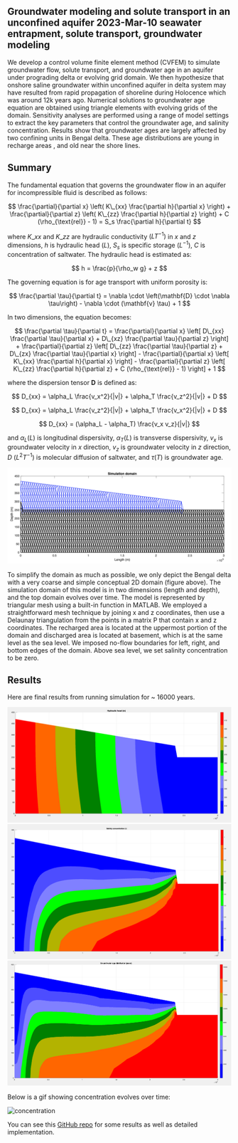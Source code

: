 Groundwater modeling and solute transport in an unconfined aquifer
2023-Mar-10
seawater entrapment, solute transport, groundwater modeling
-----

We develop a control volume finite element method (CVFEM) to simulate groundwater flow, solute transport, and groundwater age in an aquifer under prograding delta or evolving grid domain. We then hypothesize that onshore saline groundwater within unconfined aquifer in delta system may have resulted from rapid propagation of shoreline during Holocence which was around 12k years ago. Numerical solutions to groundwater age equation are obtained using triangle elements with evolving grids of the domain. Sensitivity analyses are performed using a range of model settings to extract the key parameters that control the groundwater age, and salinity concentration. Results show that groundwater ages are largely affected by two confining units in Bengal delta. These age distributions are young in recharge areas , and old near the shore lines.

## Summary

The fundamental equation that governs the groundwater flow in an aquifer for incompressible fluid is described as follows:

$$
\frac{\partial}{\partial x} \left( K\_{xx} \frac{\partial h}{\partial x} \right) + \frac{\partial}{\partial z} \left( K\_{zz} \frac{\partial h}{\partial z} \right) + C (\rho_{\text{rel}} - 1) = S_s \frac{\partial h}{\partial t}
$$

where $K\_{xx}$ and $K\_{zz}$ are hydraulic conductivity $(LT^{-1})$ in $x$ and $z$ dimensions, $h$ is hydraulic head ($L$), $S_s$ is specific storage ($L^{-1}$), $C$ is concentration of saltwater. The hydraulic head is estimated as:

$$
h = \frac{p}{\rho_w g} + z
$$

The governing equation is for age transport with uniform porosity is:

$$
\frac{\partial \tau}{\partial t} = \nabla \cdot \left(\mathbf{D} \cdot \nabla \tau\right) - \nabla \cdot (\mathbf{v} \tau) + 1
$$

In two dimensions, the equation becomes:

$$
\frac{\partial \tau}{\partial t} = \frac{\partial}{\partial x} \left[ D\_{xx} \frac{\partial \tau}{\partial x} + D\_{xz} \frac{\partial \tau}{\partial z} \right] + \frac{\partial}{\partial z} \left[ D\_{zz} \frac{\partial \tau}{\partial z} + D\_{zx} \frac{\partial \tau}{\partial x} \right] - \frac{\partial}{\partial x} \left[ K\_{xx} \frac{\partial h}{\partial x} \right] - \frac{\partial}{\partial z} \left[ K\_{zz} \frac{\partial h}{\partial z} + C (\rho_{\text{rel}} - 1) \right] + 1
$$

where the dispersion tensor $\mathbf{D}$ is defined as:

$$
D_{xx} = \alpha_L \frac{v_x^2}{|v|} + \alpha_T \frac{v_z^2}{|v|} + D
$$

$$
D_{xx} = \alpha_L \frac{v_z^2}{|v|} + \alpha_T \frac{v_x^2}{|v|} + D
$$

$$
D_{xx} = (\alpha_L - \alpha_T) \frac{v_x v_z}{|v|}
$$

and $\alpha_L(L)$ is longitudinal dispersivity, $\alpha_T(L)$ is transverse dispersivity, $v_x$ is groundwater velocity in $x$ direction, $v_z$ is groundwater velocity in $z$ direction, $D$ ($L^{2}T^{-1}$) is molecular diffusion of saltwater, and $\tau(T)$ is groundwater age.

![domain](https://raw.githubusercontent.com/locluong09/blog/refs/heads/main/public/figures/simulation/domain.png "GW")

To simplify the domain as much as possible, we only depict the Bengal delta with a very coarse and simple conceptual 2D domain (figure above). The simulation domain of this model is in two dimensions (length and depth), and the top domain evolves over time. The model is represented by triangular mesh using a built-in function in MATLAB. We employed a straightforward mesh technique by joining x and z coordinates, then use a Delaunay triangulation from the points in a matrix P that contain x and z coordinates. The recharged area is located at the uppermost portion of the domain and discharged area is located at basement, which is at the same level as the sea level. We imposed no-flow boundaries for left, right, and bottom edges of the domain. Above sea level, we set salinity concentration to be zero. 

## Results

Here are final results from running simulation for ~ 16000 years.

![head](https://raw.githubusercontent.com/locluong09/blog/refs/heads/main/public/figures/simulation/head.png "GW")
![concentration](https://raw.githubusercontent.com/locluong09/blog/refs/heads/main/public/figures/simulation/concentration.png "GW")
![age](https://raw.githubusercontent.com/locluong09/blog/refs/heads/main/public/figures/simulation/age.png "GW")

Below is a gif showing concentration evolves over time:
<!-- <img src="animation.gif" width="100%" /> -->
<!-- <img src="https://raw.githubusercontent.com/locluong09/blog/refs/heads/main/public/figures/simulation/simulation.gif" width="800px" /> -->

![concentration](https://raw.githubusercontent.com/locluong09/blog/refs/heads/main/public/figures/simulation/simulation.gif)

You can see this [GitHub repo](https://github.com/locluong09/Computational-Modeling) for some results as well as detailed implementation.